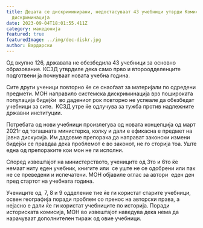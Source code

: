 ```yaml
---
title: Децата се дискриминирани, недостасуваат 43 учебници утврди Kомисијата за
  дискриминација
date: 2023-09-04T18:01:55.411Z
category: македонија
featured: true
featuredImage: ../img/dec-diskr.jpg
author: Вардарски
---
```

<!--StartFragment-->

Од вкупно 126, државата не обезбедила 43 учебници за основно образование. КСЗД утврдиле дека само прво и второодделенците подготвени ја почнуваат новата учебна година.

Сите други ученици повторно ќе се снаоѓаат за материјали по одредени предмети. МОН направило системска дискриминација врз пошироката популација бидејќи  во дадениот рок повторно не успеале да обезбедат учебници за сите.  КСЗД утре ќе одлучува за тужба против надлежните  државни институции.

Потребата од нови учебници произлегува од новата концепција од март 2021г од тогашната министерка, колку и дали е ефикасна е предмет на јавна дискусија. Им дадовме препорака да направат законски измени бидејќи се правдаа дека проблемот е во законот, не го сторија тоа. Уште една од препораките кои мон не ги исполни.

Според извештајот на министерството, учениците од 3то и 6то ќе немаат ниту еден учебник, книгите или  се уште не се одобрени или пак не се преведени и испечатени. МОН објавиле оглас за автори  еден ден пред стартот на учебната година.

Учениците од  7, 8 и 9 одделение тие ќе ги користат старите учебници, освен географија поради проблем со пренос на авторски права, а нејасно е дали ќе ги користат учебниците по историја. Поради историската комисија, МОН во извештајот наведува дека нема да нарачуваат дополнителен тираж од овие учебници.

<!--EndFragment-->